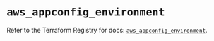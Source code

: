 # `aws_appconfig_environment`

Refer to the Terraform Registry for docs: [`aws_appconfig_environment`](https://registry.terraform.io/providers/hashicorp/aws/5.72.1/docs/resources/appconfig_environment).
